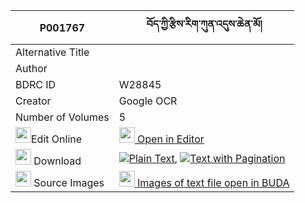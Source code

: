 |P001767|བོད་ཀྱི་རྩིས་རིག་ཀུན་འདུས་ཆེན་མོ། 
| --- | --- 
|Alternative Title |
|Author | 
|BDRC ID | W28845
|Creator | Google OCR
|Number of Volumes| 5
|<img width="25" src="https://img.icons8.com/color/25/000000/edit-property.png">Edit Online| [<img width="25" src="https://avatars.githubusercontent.com/u/45091458?s=200&v=4"> Open in Editor](http://editor.openpecha.org/P001767)
|<img width="25" src="https://img.icons8.com/fluent/48/000000/download-2.png"/>  Download | [![](https://img.icons8.com/color/20/000000/txt.png)Plain Text](https://github.com/Openpecha/P001767/releases/download/v1/bo_kyi_tsirik_kun_du_chen_mo_plain_P001767.zip), [![](https://img.icons8.com/color/20/000000/txt.png)Text with Pagination](https://github.com/Openpecha/P001767/releases/download/v1/bo_kyi_tsirik_kun_du_chen_mo_pages_P001767.zip)
|<img width="25" src="https://img.icons8.com/plasticine/100/000000/pictures-folder.png"/>  Source Images | [<img width="25" src="https://library.bdrc.io/icons/BUDA-small.svg"> Images of text file open in BUDA](https://library.bdrc.io/show/bdr:W28845)